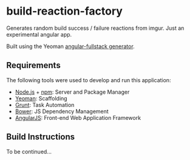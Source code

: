 build-reaction-factory
======================

Generates random build success / failure reactions from imgur.  Just an experimental angular app.

Built using the Yeoman [angular-fullstack generator](https://www.npmjs.org/package/generator-angular-fullstack).

Requirements
------------

The following tools were used to develop and run this application:

- [Node.js](http://nodejs.org/) + [npm](https://www.npmjs.org/): Server and Package Manager
- [Yeoman](http://yeoman.io/): Scaffolding
- [Grunt](http://gruntjs.com/): Task Automation
- [Bower](http://bower.io/): JS Dependency Management
- [AngularJS](https://angularjs.org/): Front-end Web Application Framework

Build Instructions
------------------

To be continued...
